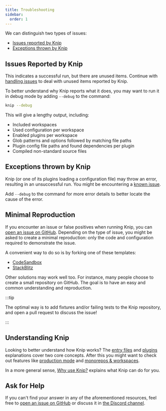 ```yaml
---
title: Troubleshooting
sidebar:
  order: 1
---
```


We can distinguish two types of issues:

- [Issues reported by Knip][1]
- [Exceptions thrown by Knip][2]

## Issues Reported by Knip

This indicates a successful run, but there are unused items. Continue with
[handling issues][3] to deal with unused items reported by Knip.

To better understand why Knip reports what it does, you may want to run it in
debug mode by adding `--debug` to the command:

```sh
knip --debug
```

This will give a lengthy output, including:

- Included workspaces
- Used configuration per workspace
- Enabled plugins per workspace
- Glob patterns and options followed by matching file paths
- Plugin config file paths and found dependencies per plugin
- Compiled non-standard source files

## Exceptions thrown by Knip

Knip (or one of its plugins loading a configuration file) may throw an error,
resulting in an unsuccessful run. You might be encountering a [known issue][4].

Add `--debug` to the command for more error details to better locate the cause
of the error.

## Minimal Reproduction

If you encounter an issue or false positives when running Knip, you can [open an
issue on GitHub][5]. Depending on the type of issue, you might be asked to
create a minimal reproduction: only the code and configuration required to
demonstrate the issue.

A convenient way to do so is by forking one of these templates:

- [CodeSandbox][6]
- [StackBlitz][7]

Other solutions may work well too. For instance, many people choose to create a
small repository on GitHub. The goal is to have an easy and common understanding
and reproduction.

:::tip

The optimal way is to add fixtures and/or failing tests to the Knip repository,
and open a pull request to discuss the issue!

:::

## Understanding Knip

Looking to better understand how Knip works? The [entry files][8] and
[plugins][9] explanations cover two core concepts. After this you might want to
check out features like [production mode][10] and [monorepos & workspaces][11].

In a more general sense, [Why use Knip?][12] explains what Knip can do for you.

## Ask for Help

If you can't find your answer in any of the aforementioned resources, feel free
to [open an issue on GitHub][5] or discuss it in [the Discord channel][13].

[1]: #issues-reported-by-knip
[2]: #exceptions-thrown-by-knip
[3]: ../guides/handling-issues.md
[4]: ../reference/known-issues.md
[5]: https://github.com/webpro/knip/issues
[6]:
  https://codesandbox.io/p/devbox/github/webpro/knip/main/templates/issue-reproduction/basic
[7]:
  https://stackblitz.com/github/webpro/knip/tree/main/templates/issue-reproduction/basic
[8]: ../explanations/entry-files.md
[9]: ../explanations/plugins.md
[10]: ../features/production-mode.md
[11]: ../features/monorepos-and-workspaces.md
[12]: ../explanations/why-use-knip.md
[13]: https://discord.gg/r5uXTtbTpc
